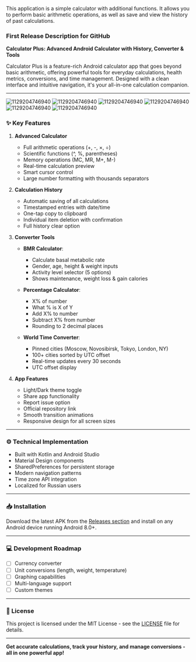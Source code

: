 This application is a simple calculator with additional functions. It allows you to perform basic arithmetic operations, as well as save and view the history of past calculations.

### First Release Description for GitHub

**Calculator Plus: Advanced Android Calculator with History, Converter & Tools**

Calculator Plus is a feature-rich Android calculator app that goes beyond basic arithmetic, offering powerful tools for everyday calculations, health metrics, conversions, and time management. Designed with a clean interface and intuitive navigation, it's your all-in-one calculation companion.

---
![1129204746940]([https://user-images.githubusercontent.com](https://github.com/)/Simple-Calculator/blob/main/app/src/main/plus1%20(1).jpg)
![1129204746940](https://user-images.githubusercontent.com/Simple-Calculator/blob/main/app/src/main/plus1%20(2).jpg)
![1129204746940](https://user-images.githubusercontent.com/Simple-Calculator/blob/main/app/src/main/plus1%20(3).jpg)
![1129204746940](https://user-images.githubusercontent.com/Simple-Calculator/blob/main/app/src/main/plus1%20(4).jpg)
![1129204746940](https://user-images.githubusercontent.com/Simple-Calculator/blob/main/app/src/main/plus1%20(5).jpg)
![1129204746940](https://user-images.githubusercontent.com/Simple-Calculator/blob/main/app/src/main/plus1%20(6).jpg)

### ✨ Key Features

1. **Advanced Calculator**
   - Full arithmetic operations (+, -, ×, ÷)
   - Scientific functions (^, %, parentheses)
   - Memory operations (MC, MR, M+, M-)
   - Real-time calculation preview
   - Smart cursor control
   - Large number formatting with thousands separators

2. **Calculation History**
   - Automatic saving of all calculations
   - Timestamped entries with date/time
   - One-tap copy to clipboard
   - Individual item deletion with confirmation
   - Full history clear option

3. **Converter Tools**
   - **BMR Calculator**: 
     - Calculate basal metabolic rate
     - Gender, age, height & weight inputs
     - Activity level selector (5 options)
     - Shows maintenance, weight loss & gain calories
   
   - **Percentage Calculator**:
     - X% of number
     - What % is X of Y
     - Add X% to number
     - Subtract X% from number
     - Rounding to 2 decimal places

   - **World Time Converter**:
     - Pinned cities (Moscow, Novosibirsk, Tokyo, London, NY)
     - 100+ cities sorted by UTC offset
     - Real-time updates every 30 seconds
     - UTC offset display

4. **App Features**
   - Light/Dark theme toggle
   - Share app functionality
   - Report issue option
   - Official repository link
   - Smooth transition animations
   - Responsive design for all screen sizes

---

### ⚙️ Technical Implementation
- Built with Kotlin and Android Studio
- Material Design components
- SharedPreferences for persistent storage
- Modern navigation patterns
- Time zone API integration
- Localized for Russian users

---

### 📥 Installation
Download the latest APK from the [Releases section](link-to-releases) and install on any Android device running Android 8.0+.

---

### 💻 Development Roadmap
- [ ] Currency converter
- [ ] Unit conversions (length, weight, temperature)
- [ ] Graphing capabilities
- [ ] Multi-language support
- [ ] Custom themes

---

### 📜 License
This project is licensed under the MIT License - see the [LICENSE](LICENSE) file for details.

---

**Get accurate calculations, track your history, and manage conversions - all in one powerful app!**

